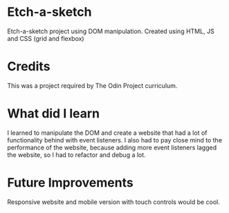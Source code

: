 # Etch-a-sketch

Etch-a-sketch project using DOM manipulation. Created using HTML, JS and CSS (grid and flexbox)

# Credits

This was a project required by The Odin Project curriculum. 

# What did I learn

I learned to manipulate the DOM and create a website that had a lot of functionality behind with event listeners.
I also had to pay close mind to the performance of the website, because adding more event listeners lagged the website, so I had to refactor and debug a lot.

# Future Improvements

Responsive website and mobile version with touch controls would be cool.
